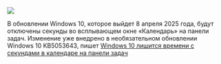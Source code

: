 <!--2025-04-02 12:14:54-->
<div class="yb">
  <div class="rss smaller1 habr"><img src="https://habrastorage.org/getpro/habr/upload_files/641/4a4/cb1/6414a4cb17a351fdd863a5d339669edf.jpg" /><p>В обновлении Windows 10, которое выйдет 8 апреля 2025 года, будут отключены секунды во всплывающем окне «Календарь» на панели задач. Изменение уже внедрено в необязательном обновлении Windows 10 KB5053643, пишет <a... <br><a class="light" href="https://habr.com/ru/news/896804/?utm_source=habrahabr&utm_medium=rss&utm_campaign=896804">Windows 10 лишится времени с секундами в календаре на панели задач</a></div>
</div>
